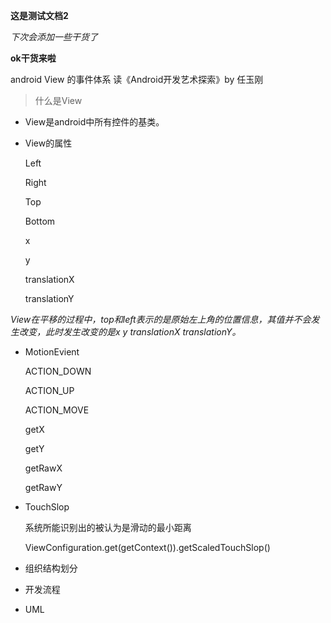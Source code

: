 **这是测试文档2**

_下次会添加一些干货了_

**ok干货来啦**

android View 的事件体系 读《Android开发艺术探索》by 任玉刚

> 什么是View

*   View是android中所有控件的基类。
*   View的属性

      Left

      Right

      Top

      Bottom

      x

      y

      translationX

      translationY

_View在平移的过程中，top和left表示的是原始左上角的位置信息，其值并不会发生改变，此时发生改变的是x y translationX translationY。_

*   MotionEvient

      ACTION_DOWN

      ACTION_UP

      ACTION_MOVE

      getX

      getY

      getRawX

      getRawY

*   TouchSlop

      系统所能识别出的被认为是滑动的最小距离

      ViewConfiguration.get(getContext()).getScaledTouchSlop()

*   组织结构划分

*   开发流程

*   UML